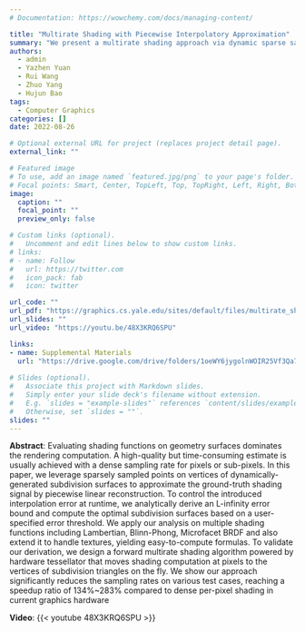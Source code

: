 ```yaml
---
# Documentation: https://wowchemy.com/docs/managing-content/

title: "Multirate Shading with Piecewise Interpolatory Approximation"
summary: "We present a multirate shading approach via dynamic sparse sampling with piecewise linear reconstruction. "
authors:   
  - admin
  - Yazhen Yuan
  - Rui Wang
  - Zhuo Yang
  - Hujun Bao
tags:
  - Computer Graphics
categories: []
date: 2022-08-26

# Optional external URL for project (replaces project detail page).
external_link: ""

# Featured image
# To use, add an image named `featured.jpg/png` to your page's folder.
# Focal points: Smart, Center, TopLeft, Top, TopRight, Left, Right, BottomLeft, Bottom, BottomRight.
image:
  caption: ""
  focal_point: ""
  preview_only: false

# Custom links (optional).
#   Uncomment and edit lines below to show custom links.
# links:
# - name: Follow
#   url: https://twitter.com
#   icon_pack: fab
#   icon: twitter

url_code: ""
url_pdf: "https://graphics.cs.yale.edu/sites/default/files/multirate_shading_with_piecewise_interpolatory_approximation.pdf"
url_slides: ""
url_video: "https://youtu.be/48X3KRQ6SPU"

links:
- name: Supplemental Materials
  url: "https://drive.google.com/drive/folders/1oeWY6jygolnWOIR25Vf3Qa7TT6FCA2pO?usp=sharing"
  
# Slides (optional).
#   Associate this project with Markdown slides.
#   Simply enter your slide deck's filename without extension.
#   E.g. `slides = "example-slides"` references `content/slides/example-slides.md`.
#   Otherwise, set `slides = ""`.
slides: ""
---
```


**Abstract**: Evaluating shading functions on geometry surfaces dominates the rendering computation. A high-quality but time-consuming
estimate is usually achieved with a dense sampling rate for pixels or sub-pixels. In this paper, we leverage sparsely sampled
points on vertices of dynamically-generated subdivision surfaces to approximate the ground-truth shading signal by piecewise
linear reconstruction. To control the introduced interpolation error at runtime, we analytically derive an L-infinity error bound and
compute the optimal subdivision surfaces based on a user-specified error threshold. We apply our analysis on multiple shading
functions including Lambertian, Blinn-Phong, Microfacet BRDF and also extend it to handle textures, yielding easy-to-compute
formulas. To validate our derivation, we design a forward multirate shading algorithm powered by hardware tessellator that
moves shading computation at pixels to the vertices of subdivision triangles on the fly. We show our approach significantly
reduces the sampling rates on various test cases, reaching a speedup ratio of 134%~283% compared to dense per-pixel
shading in current graphics hardware

**Video**:
{{< youtube 48X3KRQ6SPU >}}